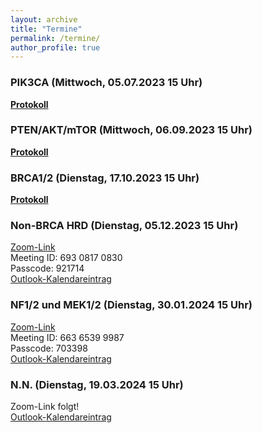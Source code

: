 ```yaml
---
layout: archive
title: "Termine"
permalink: /termine/
author_profile: true
---
```


### PIK3CA (Mittwoch, 05.07.2023 15 Uhr)
**[Protokoll](https://team-deutschland.org/files/1-Protokoll-PIK3CA.pdf)**

### PTEN/AKT/mTOR (Mittwoch, 06.09.2023 15 Uhr)
**[Protokoll](https://team-deutschland.org/files/2-Protokoll-PTEN-AKT-mTOR.pdf)**

### BRCA1/2 (Dienstag, 17.10.2023 15 Uhr)
**[Protokoll](https://team-deutschland.org/files/3-Protokoll-BRCA1-2.pdf)**

### Non-BRCA HRD (Dienstag, 05.12.2023 15 Uhr)
[Zoom-Link](https://tum-conf.zoom-x.de/j/69308170830?pwd=T21ONG1tNDh2YjBoQklaZUk5SFdzdz09)  
Meeting ID: 693 0817 0830  
Passcode: 921714  
[Outlook-Kalendareintrag](https://team-deutschland.org/files/4.ics)  

### NF1/2 und MEK1/2 (Dienstag, 30.01.2024 15 Uhr)
[Zoom-Link](https://tum-conf.zoom-x.de/j/66365399987?pwd=VjZJalY3ekRJdmdxUGhOcU1pSWk1dz09)  
Meeting ID: 663 6539 9987  
Passcode: 703398  
[Outlook-Kalendareintrag](https://team-deutschland.org/files/5.ics)  

### N.N. (Dienstag, 19.03.2024 15 Uhr)
Zoom-Link folgt!  
[Outlook-Kalendareintrag](https://team-deutschland.org/files/6.ics)  